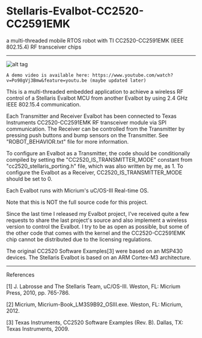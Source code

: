 Stellaris-Evalbot-CC2520-CC2591EMK
==================================

a multi-threaded mobile RTOS robot with TI CC2520-CC2591EMK (IEEE 802.15.4) RF transceiver chips

-----------------------------------------------------------------------------------------------------------------

![alt tag](https://raw.github.com/hsm5xw/Stellaris-Evalbot-CC2520-CC2591EMK/master/pic.PNG)

	A demo video is available here: https://www.youtube.com/watch?v=Po98gVj3Bmw&feature=youtu.be (maybe updated later)
	
This is a multi-threaded embedded application to achieve a wireless RF control of a Stellaris Evalbot MCU 
from another Evalbot by using 2.4 GHz IEEE 802.15.4 communication.

Each Transmitter and Receiver Evalbot has been connected to Texas Instruments CC2520-CC2591EMK RF transceiver module via SPI communication.
The Receiver can be controlled from the Transmitter by pressing push buttons and bump sensors on the Transmitter.
See "ROBOT_BEHAVIOR.txt" file for more information.
				
To configure an Evalbot as a Transmitter, the code should be conditionally compiled by setting the "CC2520_IS_TRANSMITTER_MODE"
constant from "cc2520_stellaris_porting.h" file, which was also written by me, as 1. To configure the Evalbot as a Receiver, 
CC2520_IS_TRANSMITTER_MODE should be set to 0.
	
Each Evalbot runs with Micrium's uC/OS-III Real-time OS.
				
Note that this is NOT the full source code for this project.

Since the last time I released my Evalbot project, I've received quite a few requests to share the last project's source and also 
implement a wireless version to control the Evalbot. I try to be as open as possible, but some of the other code that comes with 
the kernel and the CC2520-CC2591EMK chip cannot be distributed due to the licensing regulations. 

The original CC2520 Software Examples[3] were based on an MSP430 devices. The Stellaris Evalbot is based on an ARM Cortex-M3 architecture.

----------------------------------------------------------------------------------------------------------------------------------

References

[1] J. Labrosse and The Stellaris Team, uC/OS-III. Weston, FL: Micrium Press, 2010, pp. 765-786.

[2] Micrium, Micrium-Book_LM3S9B92_OSIII.exe. Weston, FL: Micrium, 2012.

[3] Texas Instruments, CC2520 Software Examples (Rev. B). Dallas, TX: Texas Instruments, 2009.
